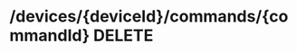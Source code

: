 #  /devices/{deviceId}/commands/{commandId} DELETE

<api-endpoint openapi-path="../../openapi.yaml" method="DELETE" endpoint="/devices/{deviceId}/commands/{commandId}"/>
